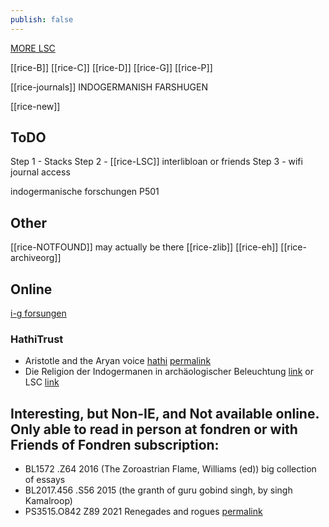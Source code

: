 ```yaml
---
publish: false
---
```


[MORE LSC](https://onesearch.library.rice.edu/discovery/search?query=any,contains,comparative%20religion&tab=Everything&search_scope=MyInst_and_CI&vid=01RICE_INST:RICE&offset=0)

[[rice-B]]
[[rice-C]]
[[rice-D]]
[[rice-G]]
[[rice-P]]

[[rice-journals]] INDOGERMANISH FARSHUGEN


[[rice-new]]

## ToDO
Step 1 - Stacks
Step 2 - [[rice-LSC]] interlibloan or friends
Step 3 - wifi journal access

indogermanische forschungen P501

## Other
[[rice-NOTFOUND]] may actually be there
[[rice-zlib]]
[[rice-eh]]
[[rice-archiveorg]]

## Online
[i-g forsungen](https://onesearch.library.rice.edu/permalink/01RICE_INST/11atd6j/alma991021251849705251)

### HathiTrust 
- Aristotle and the Aryan voice [hathi](https://catalog.hathitrust.org/Record/102434996) [permalink](https://onesearch.library.rice.edu/permalink/01RICE_INST/11atd6j/alma991014010929705251)
- Die Religion der Indogermanen in archäologischer Beleuchtung [link](https://babel.hathitrust.org/cgi/pt?id=uc1.b3428357&view=1up&seq=13) or LSC [link](https://onesearch.library.rice.edu/permalink/01RICE_INST/11atd6j/alma991026489689705251)

## Interesting, but Non-IE, and Not available online. Only able to read in person at fondren or with Friends of Fondren subscription:
- BL1572 .Z64 2016 (The Zoroastrian Flame, Williams (ed)) big collection of essays
- BL2017.456 .S56 2015 (the granth of guru gobind singh, by singh Kamalroop)
- PS3515.O842 Z89 2021 Renegades and rogues [permalink](https://onesearch.library.rice.edu/permalink/01RICE_INST/11atd6j/alma991033420970105251)
